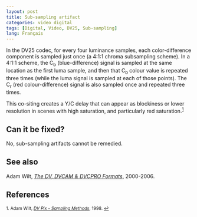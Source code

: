 ```yaml
---
layout: post
title: Sub-sampling artifact
categories: video digital
tags: [Digital, Video, DV25, Sub-sampling]
lang: Français
---
```


In the DV25 codec, for every four luminance samples, each color-difference component is sampled just once (a 4:1:1 chroma subsampling scheme). In a 4:1:1 scheme, the C<sub>b</sub> (blue-difference) signal is sampled at the same location as the first luma sample, and then that C<sub>b</sub> colour value is repeated three times (while the luma signal is sampled at each of those points). The C<sub>r</sub> (red colour-difference) signal is also sampled once and repeated three times.  

This co-siting creates a Y/C delay that can appear as blockiness or lower resolution in scenes with high saturation, and particularly red saturation.<sup><a href="#fn1" id="ref1">1</a></sup>

## Can it be fixed?

No, sub-sampling artifacts cannot be remedied.

## See also

Adam Wilt, _[The DV, DVCAM & DVCPRO Formats](http://www.adamwilt.com/DV-FAQ-tech.html)_, 2000-2006.

## References

<sup id="fn1">1. Adam Wilt, _[DV Pix - Sampling Methods](http://www.adamwilt.com/pix-sampling.html)_, 1998. <a href="#ref1" title="Jump back to footnote 1 in the text.">↩</a></sup> 

